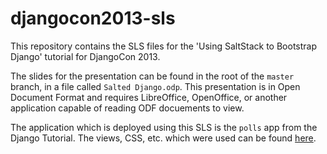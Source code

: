 djangocon2013-sls
=================

This repository contains the SLS files for the 'Using SaltStack to Bootstrap
Django' tutorial for DjangoCon 2013.

The slides for the presentation can be found in the root of the ``master``
branch, in a file called ``Salted Django.odp``. This presentation is in Open
Document Format and requires LibreOffice, OpenOffice, or another application
capable of reading ODF docuements to view.

The application which is deployed using this SLS is the ``polls`` app from the
Django Tutorial. The views, CSS, etc. which were used can be found
[here](https://github.com/terminalmage/django-tutorial).

